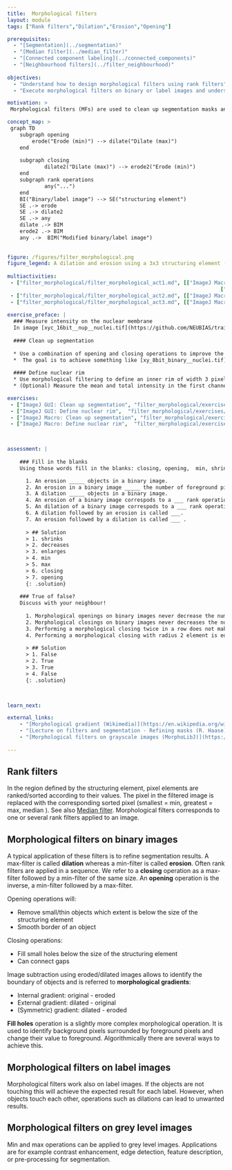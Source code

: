 ```yaml
---
title:  Morphological filters
layout: module 
tags: ["Rank filters","Dilation","Erosion","Opening"]

prerequisites:
  - "[Segmentation](../segmentation)"
  - "[Median filter](../median_filter)"
  - "[Connected component labeling](../connected_components)"
  - "[Neighbourhood filters](../filter_neighbourhood)"
  
objectives: 
  - "Understand how to design morphological filters using rank filters"
  - "Execute morphological filters on binary or label images and understand the output"

motivation: >
 Morphological filters (MFs) are used to clean up segmentation masks and achieve a change in morphology and/or size of the objects. For example, MFs are used to remove wrongly assigned foreground pixels, separate touching objects, or identify objects boundaries. 

concept_map: >
 graph TD
    subgraph opening
        erode("Erode (min)") --> dilate("Dilate (max)")
    end
    
    subgraph closing
            dilate2("Dilate (max)") --> erode2("Erode (min)")
    end
    subgraph rank operations
            any("...")
    end
    BI("Binary/label image") --> SE("structuring element")
    SE .-> erode 
    SE .-> dilate2 
    SE .-> any 
    dilate .-> BIM
    erode2 .-> BIM
    any .->  BIM("Modified binary/label image")
     
    
figure: /figures/filter_morphological.png
figure_legend: A dilation and erosion using a 3x3 structuring element (left side). Morphological filters applied in series, e.g. opening and closing, can achieve very useful results (right side).  
  
multiactivities: 
 - ["filter_morphological/filter_morphological_act1.md", [["ImageJ Macro", "filter_morphological/filter_morphological_act1_imagejmacro.ijm", "java"],
																	 ["skimage napari", "filter_morphological/filter_morphological_act1_skimage_napari.py", "python"]]]
 - ["filter_morphological/filter_morphological_act2.md", [["ImageJ Macro", "filter_morphological/filter_morphological_act2_imagejmacro.ijm", "java"]]] 
 - ["filter_morphological/filter_morphological_act3.md", [["ImageJ Macro", "filter_morphological/filter_morphological_act3_imagejmacro.ijm", "java"]]] 
  
exercise_preface: |
  ### Measure intensity on the nuclear membrane
  In image [xyc_16bit__nup__nuclei.tif](https://github.com/NEUBIAS/training-resources/raw/master/image_data/xyc_16bit__nup_nuclei.tif) we would like to measure the intensity along the nuclear membrane (channel 1) using the information from the DNA (channel 2). We designed two exercises that provide a workflow using morphological filters. 
  
  #### Clean up segmentation
  
  * Use a combination of opening and closing operations to improve the segmentation of the DNA channel  [xy_8bit_binary__nuclei_noisy.tif](https://github.com/NEUBIAS/training-resources/raw/master/image_data/xyc_16bit__nup_nuclei/xy_8bit_binary__nuclei_noisy.tif). 
  *  The goal is to achieve something like [xy_8bit_binary__nuclei.tif](https://github.com/NEUBIAS/training-resources/raw/master/image_data/xyc_16bit__nup_nuclei/xy_8bit_binary__nuclei.tif) that can be used for further processing and identification of membrane regions. 
  
  #### Define nuclear rim 
  * Use morphological filtering to define an inner rim of width 3 pixels using the label mask:  [xy_8bit_labels__nuclei.tif](https://github.com/NEUBIAS/training-resources/raw/master/image_data/xyc_16bit__nup_nuclei/xy_8bit_labels__nuclei.tif)
  * (Optional) Measure the mean and total intensity in the first channel of  [xyc_16bit__nup__nuclei.tif](https://github.com/NEUBIAS/training-resources/raw/master/image_data/xyc_16bit__nup_nuclei.tif) using the modified labels masks.

exercises: 
 - ["ImageJ GUI: Clean up segmentation", "filter_morphological/exercises/filter_morphological_binary.md"]
 - ["ImageJ GUI: Define nuclear rim",  "filter_morphological/exercises/filter_morphological_label.md"]
 - ["ImageJ Macro: Clean up segmentation", "filter_morphological/exercises/filter_morphological_binary.ijm"]
 - ["ImageJ Macro: Define nuclear rim",  "filter_morphological/exercises/filter_morphological_label.ijm"]
 


assessment: | 
 
    ### Fill in the blanks
    Using those words fill in the blanks: closing, opening,  min, shrinks, decreases, enlarges, max.

      1. An erosion _____ objects in a binary image.
      2. An erosion in a binary image _____ the number of foreground pixels.
      3. A dilation _____ objects in a binary image.
      4. An erosion of a binary image correspods to a ___ rank operation.
      5. An dilation of a binary image correspods to a ___ rank operation.
      6. A dilation followed by an erosion is called ___.
      7. An erosion followed by a dilation is called ___ .
      
      > ## Solution
      > 1. shrinks
      > 2. decreases
      > 3. enlarges
      > 4. min
      > 5. max
      > 6. closing
      > 7. opening
      {: .solution}
    
    ### True of false? 
    Discuss with your neighbour!
    
      1. Morphological openings on binary images never decrease the number of foreground pixels.
      2. Morphological closings on binary images never decreases the number of foreground pixels.
      3. Performing a morphological closing twice in a row does not make sense, because the second closing does not further change the image.
      4. Performing a morphological closing with radius 2 element is equivalent to two subsequent closing operation with radius 1.
    
      > ## Solution
      > 1. False
      > 2. True
      > 3. True
      > 4. False
      {: .solution}
 


learn_next:

external_links:
    - "[Morphological gradient (Wikimedia)](https://en.wikipedia.org/wiki/Morphological_gradient)"
    - "[Lecture on filters and segmentation - Refining masks (R. Haase)](https://www.youtube.com/watch?v=LT8L3vSLQ2Q&t=1871s)"
    - "[Morphological filters on grayscale images (MorphoLibJ)](https://imagej.net/plugins/morpholibj#grayscale-morphological-filters)"
   
---
```


## Rank filters
In the region defined by the structuring element, pixel elements are ranked/sorted according to their values. The pixel in the filtered image is replaced with the corresponding sorted pixel (smallest = min, greatest = max, median ). See also [Median filter](../median_filter). Morphological filters corresponds to one or several rank filters applied to an image. 

## Morphological filters on binary images
A typical application of these filters is to refine segmentation results. A max-filter is called **dilation** whereas a min-filter is called **erosion**. Often rank filters are applied in a sequence. We refer to a **closing** operation as a max-filter followed by a min-filter of the same size. An **opening** operation is the inverse, a min-filter followed by a max-filter. 

Opening operations will:
 * Remove small/thin objects which extent is below the size of the structuring element
 * Smooth border of an object
 
Closing operations:
 * Fill small holes below the size of the structuring element
 * Can connect gaps

Image subtraction using eroded/dilated images allows to identify the boundary of objects and is referred to **morphological gradients**:
 * Internal gradient: original - eroded 
 * External gradient: dilated - original
 * (Symmetric) gradient: dilated - eroded 

**Fill holes** operation is a slightly more complex morphological operation. It is used to identify background pixels surrounded by foreground pixels and change their value to foreground. Algorithmically there are several ways to achieve this.


## Morphological filters on label images
Morphological filters work also on label images. If the objects are not touching this will achieve the expected result for each label. However, when objects touch each other, operations such as dilations can lead to unwanted results. 


## Morphological filters on grey level images
Min and max operations can be applied to grey level images. Applications are for example contrast enhancement, edge detection, feature description, or pre-processing for segmentation.











